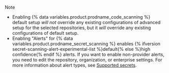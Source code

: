 > [!NOTE]
> * Enabling {% data variables.product.prodname_code_scanning %} default setup _will not_ override any existing configurations of advanced setup for the selected repositories, but it _will_ override any existing configurations of default setup.
> * Enabling "Alerts" for {% data variables.product.prodname_secret_scanning %} enables {% ifversion secret-scanning-alert-experimental-list %}default{% else %}high confidence{% endif %} alerts. If you want to enable non-provider alerts, you need to edit the repository, organization, or enterprise settings. For more information about alert types, see [Supported secrets](/code-security/secret-scanning/introduction/supported-secret-scanning-patterns#supported-secrets).
